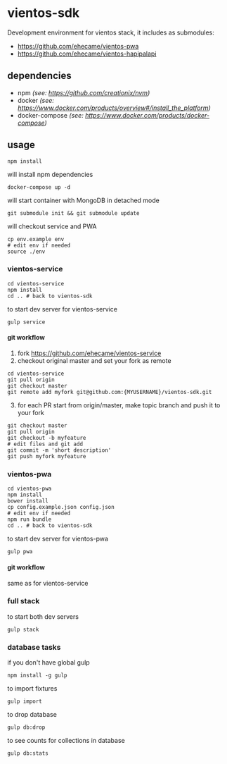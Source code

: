 # vientos-sdk
Development environment for vientos stack, it includes as submodules:

* https://github.com/ehecame/vientos-pwa
* https://github.com/ehecame/vientos-hapipalapi

## dependencies

* npm *(see: https://github.com/creationix/nvm)*
* docker *(see: https://www.docker.com/products/overview#/install_the_platform)*
* docker-compose *(see: https://www.docker.com/products/docker-compose)*

## usage

```shell
npm install
```
will install npm dependencies

```shell
docker-compose up -d
```
will start container with MongoDB in detached mode

```shell
git submodule init && git submodule update
```
will checkout service and PWA

```shell
cp env.example env
# edit env if needed
source ./env
```

### vientos-service
```shell
cd vientos-service
npm install
cd .. # back to vientos-sdk
```

to start dev server for vientos-service
```shell
gulp service
```

#### git workflow

1. fork https://github.com/ehecame/vientos-service
2. checkout original master and set your fork as remote
```shell
cd vientos-service
git pull origin
git checkout master
git remote add myfork git@github.com:{MYUSERNAME}/vientos-sdk.git
```
3. for each PR start from origin/master, make topic branch and push it to your fork
```shell
git checkout master
git pull origin
git checkout -b myfeature
# edit files and git add
git commit -m 'short description'
git push myfork myfeature
```

### vientos-pwa
```shell
cd vientos-pwa
npm install
bower install
cp config.example.json config.json
# edit env if needed
npm run bundle
cd .. # back to vientos-sdk
```

to start dev server for vientos-pwa
```shell
gulp pwa
```

#### git workflow
same as for vientos-service


### full stack
to start both dev servers
```shell
gulp stack
```

### database tasks

if you don't have global gulp
```shell
npm install -g gulp
```

to import fixtures
```shell
gulp import
```

to drop database

```shell
gulp db:drop
```

to see counts for collections in database
```shell
gulp db:stats
```

